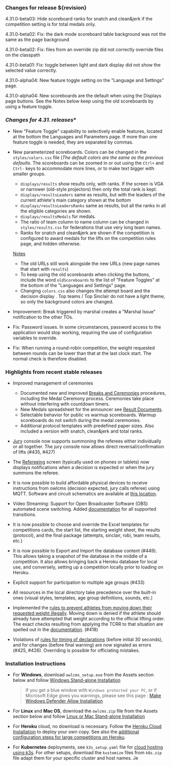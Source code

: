 ### **Changes for release ${revision}**

4.31.0-beta03: Hide scoreboard ranks for snatch and clean&jerk if the competition setting is for total medals only.

4.31.0-beta02: Fix: the dark mode scoreboard table background was not the same as the page background

4.31.0-beta02: Fix: files from an override zip did not correctly override files on the classpath

4.31.0-beta01: Fix: toggle between light and dark display did not show the selected value correctly.

4.31.0-alpha04: New feature toggle setting on the "Language and Settings" page.

4.31.0-alpha04: New scoreboards are the default when using the Displays page buttons.  See the Notes below keep using the old scoreboards by using a feature toggle.

### **Changes for 4.31.* releases**

- New "Feature Toggle" capability to selectively enable features, located at the bottom the Languages and Parameters page.  If more than one feature toggle is needed, they are separated by commas.
  
- New parameterized scoreboards.  Colors can be changed in the `styles/colors.css` file (*The default colors are the same as the previous defaults.*  The scoreboards can be zoomed in or out using the  `Ctrl+` and `Ctrl-` keys to accommodate more lines, or to make text bigger with smaller groups.
  
  - `displays/results` show results only, with ranks.  If the screen is VGA or narrower (old-style projectors) then only the total rank is kept.
  - `displays/resultsLeaders` same as results, but with the leaders of the current athlete's main category shown at the bottom
  - `displays/resultsLeadersRanks` same as results, but all the ranks in all the eligible categories are shown.
  - `displays/resultsMedals` for medals.
  - The ratio of team column to name column can be changed in `styles/results.css` for federations that use very long team names. 
  - Ranks for snatch and clean&jerk are shown if the competition is configured to award medals for the lifts on the competition rules page, and hidden otherwise.
  
  <u>Notes</u>
  
  - The old URLs still work alongside the new URLs (new page names that start with `results`)
  - To keep using the old scoreboards when clicking the buttons, include the word `oldScoreboards` to the list of "Feature Toggles" at the bottom of the "Languages and Settings" page.
  - Changing `colors.css` also changes the attempt board and the decision display .  Top teams / Top Sinclair do not have a light theme, so only the background colors are changed.
  
- Improvement: Break triggered by marshal creates a "Marshal Issue" notification to the other TOs.

- Fix: Password issues. In some circumstances, password access to the application would stop working, requiring the use of configuration variables to override.

- Fix: When running a round-robin competition, the weight requested between rounds can be lower than that at the last clock start.  The normal check is therefore disabled.

### Highlights from recent stable releases

- Improved management of ceremonies 

  - Documented new and improved [Breaks and Ceremonies](https://${env.REPO_OWNER}.github.io/${env.O_REPO_NAME}/#/Breaks) procedures, including the Medal Ceremony process.  Ceremonies take place without interfering with countdown timers.
  - New Medals spreadsheet for the announcer see [Result Documents](https://${env.REPO_OWNER}.github.io/${env.O_REPO_NAME}/#/Documents).
  - Selectable behavior for public vs warmup scoreboards.  Warmup scoreboards do not switch during the medal ceremonies.
  - Additional protocol templates with predefined paper sizes. Also included a version with snatch, clean&jerk and total ranks.
- [Jury](https://${env.REPO_OWNER}.github.io/${env.O_REPO_NAME}/#/Jury) console now supports summoning the referees either individually or all together. The jury console now allows direct reversal/confirmation of lifts (#435, #427)  
- The [Refereeing](https://${env.REPO_OWNER}.github.io/${env.O_REPO_NAME}/#/Refereeing) screen (typically used on phones or tablets) now displays notifications when a decision is expected or when the jury summons the referee.
- It is now possible to build affordable physical devices to receive instructions from owlcms (decision expected, jury calls referee) using MQTT. Software and circuit schematics are available at [this location](http://github.com/jflamy/owlcms-esp32).
- Video Streaming: Support for Open Broadcaster Software (OBS) automated scene switching.  Added [documentation](https://${env.REPO_OWNER}.github.io/${env.O_REPO_NAME}/#/OBSSceneSwitching) for all supported transitions.
- It is now possible to choose and override the Excel templates for competitions cards, the start list, the starting weight sheet, the results (protocol), and the final package (attempts, sinclair, robi, team results, etc.)
- It is now possible to Export and Import the database content (#449).  This allows taking a snapshot of the database in the middle of a competition. It also allows bringing back a Heroku database for local use, and conversely, setting up a competition locally prior to loading on Heroku.
- Explicit support for participation to multiple age groups (#433)
- All resources in the local directory take precedence over the built-in ones (visual styles, templates, age group definitions, sounds, etc.)
- Implemented the <u>rules to prevent athletes from moving down their requested weight illegally</u>.  Moving down is denied if the athlete should already have attempted that weight according to the official lifting order.  The exact checks resulting from applying the TCRR to that situation are spelled out in the [documentation](https://${env.REPO_OWNER}.github.io/${env.O_REPO_NAME}/#/Announcing#rules-for-moving-down). (#418)
- Violations of <u>rules for timing of declarations</u> (before initial 30 seconds), and for changes (before final warning) are now signaled as errors (#425, #426). Overriding is possible for officiating mistakes.


### **Installation Instructions**

  - For **Windows**, download `owlcms_setup.exe` from the Assets section below and follow [Windows Stand-alone Installation](https://${env.REPO_OWNER}.github.io/${env.O_REPO_NAME}/#/LocalWindowsSetup)
    
    > If you get a blue window with `Windows protected your PC`, or if Microsoft Edge gives you warnings, please see this page : [Make Windows Defender Allow Installation](https://${env.REPO_OWNER}.github.io/${env.O_REPO_NAME}/#/DefenderOff)
    
  - For **Linux** and **Mac OS**, download the `owlcms.zip` file from the Assets section below and follow [Linux or Mac Stand-alone Installation](https://${env.REPO_OWNER}.github.io/${env.O_REPO_NAME}/#/LocalLinuxMacSetup)

  - For **Heroku** cloud, no download is necessary. Follow the [Heroku Cloud Installation](https://${env.REPO_OWNER}.github.io/${env.O_REPO_NAME}/#/Cloud) to deploy your own copy.  See also the [additional configuration steps for large competitions on Heroku](https://${env.REPO_OWNER}.github.io/${env.O_REPO_NAME}/#/HerokuLarge).

  - For **Kubernetes** deployments, see `k3s_setup.yaml` file for [cloud hosting using k3s](https://${env.REPO_OWNER}.github.io/${env.O_REPO_NAME}/#/DigitalOcean). For other setups, download the `kustomize` files from `k8s.zip` file adapt them for your specific cluster and host names. Je

